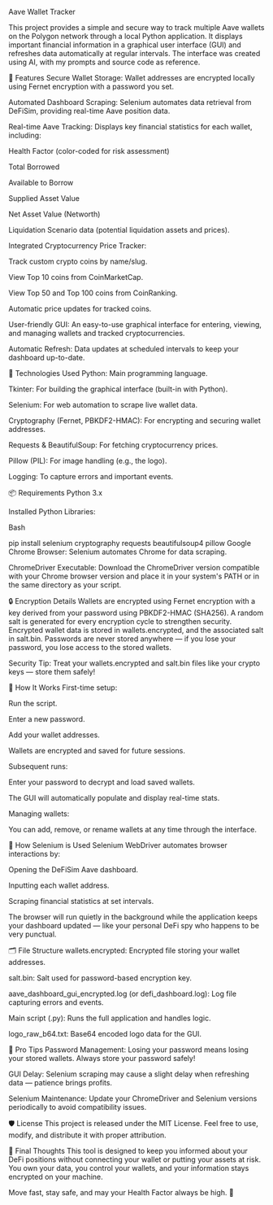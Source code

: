 Aave Wallet Tracker

This project provides a simple and secure way to track multiple Aave wallets on the Polygon network through a local Python application. It displays important financial information in a graphical user interface (GUI) and refreshes data automatically at regular intervals. The interface was created using AI, with my prompts and source code as reference.

🌟 Features
Secure Wallet Storage: Wallet addresses are encrypted locally using Fernet encryption with a password you set.

Automated Dashboard Scraping: Selenium automates data retrieval from DeFiSim, providing real-time Aave position data.

Real-time Aave Tracking: Displays key financial statistics for each wallet, including:

Health Factor (color-coded for risk assessment)

Total Borrowed

Available to Borrow

Supplied Asset Value

Net Asset Value (Networth)

Liquidation Scenario data (potential liquidation assets and prices).

Integrated Cryptocurrency Price Tracker:

Track custom crypto coins by name/slug.

View Top 10 coins from CoinMarketCap.

View Top 50 and Top 100 coins from CoinRanking.

Automatic price updates for tracked coins.

User-friendly GUI: An easy-to-use graphical interface for entering, viewing, and managing wallets and tracked cryptocurrencies.

Automatic Refresh: Data updates at scheduled intervals to keep your dashboard up-to-date.

🔧 Technologies Used
Python: Main programming language.

Tkinter: For building the graphical interface (built-in with Python).

Selenium: For web automation to scrape live wallet data.

Cryptography (Fernet, PBKDF2-HMAC): For encrypting and securing wallet addresses.

Requests & BeautifulSoup: For fetching cryptocurrency prices.

Pillow (PIL): For image handling (e.g., the logo).

Logging: To capture errors and important events.

📦 Requirements
Python 3.x

Installed Python Libraries:

Bash

pip install selenium cryptography requests beautifulsoup4 pillow
Google Chrome Browser: Selenium automates Chrome for data scraping.

ChromeDriver Executable: Download the ChromeDriver version compatible with your Chrome browser version and place it in your system's PATH or in the same directory as your script.

🔒 Encryption Details
Wallets are encrypted using Fernet encryption with a key derived from your password using PBKDF2-HMAC (SHA256). A random salt is generated for every encryption cycle to strengthen security. Encrypted wallet data is stored in wallets.encrypted, and the associated salt in salt.bin. Passwords are never stored anywhere — if you lose your password, you lose access to the stored wallets.

Security Tip: Treat your wallets.encrypted and salt.bin files like your crypto keys — store them safely!

🚀 How It Works
First-time setup:

Run the script.

Enter a new password.

Add your wallet addresses.

Wallets are encrypted and saved for future sessions.

Subsequent runs:

Enter your password to decrypt and load saved wallets.

The GUI will automatically populate and display real-time stats.

Managing wallets:

You can add, remove, or rename wallets at any time through the interface.

🧠 How Selenium is Used
Selenium WebDriver automates browser interactions by:

Opening the DeFiSim Aave dashboard.

Inputting each wallet address.

Scraping financial statistics at set intervals.

The browser will run quietly in the background while the application keeps your dashboard updated — like your personal DeFi spy who happens to be very punctual.

🗂️ File Structure
wallets.encrypted: Encrypted file storing your wallet addresses.

salt.bin: Salt used for password-based encryption key.

aave_dashboard_gui_encrypted.log (or defi_dashboard.log): Log file capturing errors and events.

Main script (.py): Runs the full application and handles logic.

logo_raw_b64.txt: Base64 encoded logo data for the GUI.

🌟 Pro Tips
Password Management: Losing your password means losing your stored wallets. Always store your password safely!

GUI Delay: Selenium scraping may cause a slight delay when refreshing data — patience brings profits.

Selenium Maintenance: Update your ChromeDriver and Selenium versions periodically to avoid compatibility issues.

🛡️ License
This project is released under the MIT License.
Feel free to use, modify, and distribute it with proper attribution.

💬 Final Thoughts
This tool is designed to keep you informed about your DeFi positions without connecting your wallet or putting your assets at risk. You own your data, you control your wallets, and your information stays encrypted on your machine.

Move fast, stay safe, and may your Health Factor always be high. 🚀